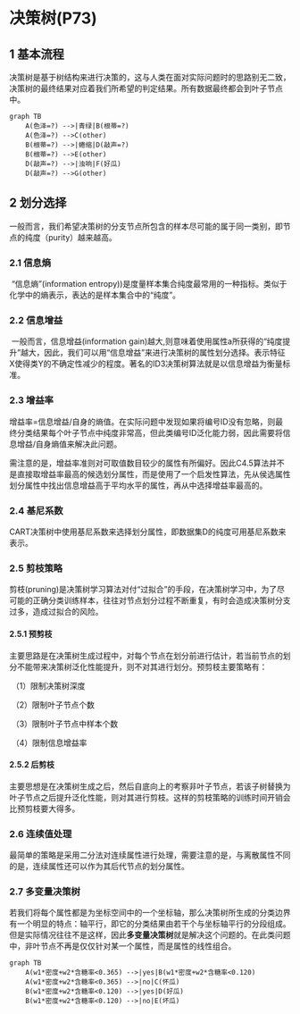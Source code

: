# 决策树(P73)

## 1 基本流程

​		决策树是基于树结构来进行决策的，这与人类在面对实际问题时的思路别无二致，决策树的最终结果对应着我们所希望的判定结果。所有数据最终都会到叶子节点中。

```mermaid
graph TB
	A(色泽=?) -->|青绿|B(根蒂=?)
	A(色泽=?) -->C(other)
	B(根蒂=?) -->|蜷缩|D(敲声=?)
	B(根蒂=?) -->E(other)
	D(敲声=?) -->|浊响|F(好瓜)
	D(敲声=?) -->G(other)
```

## 2 划分选择

​		一般而言，我们希望决策树的分支节点所包含的样本尽可能的属于同一类别，即节点的纯度（purity）越来越高。

### 2.1 信息熵

​		“信息熵”(information entropy))是度量样本集合纯度最常用的一种指标。类似于化学中的熵表示，表达的是样本集合中的“纯度”。

### 2.2 信息增益

​		一般而言，信息增益(information gain)越大,则意味着使用属性a所获得的“纯度提升”越大，因此，我们可以用“信息增益”来进行决策树的属性划分选择。表示特征X使得类Y的不确定性减少的程度。著名的ID3决策树算法就是以信息增益为衡量标准。

### 2.3 增益率

​		增益率=信息增益/自身的熵值。在实际问题中发现如果将编号ID没有忽略，则最终分类结果每个叶子节点中纯度非常高，但此类编号ID泛化能力弱，因此需要将信息增益/自身熵值来解决此问题。

​		需注意的是，增益率准则对可取值数目较少的属性有所偏好。因此C4.5算法并不是直接取增益率最高的候选划分属性，而是使用了一个启发性算法，先从侯选属性划分属性中找出信息增益高于平均水平的属性，再从中选择增益率最高的。

### 2.4 基尼系数

​		CART决策树中使用基尼系数来选择划分属性，即数据集D的纯度可用基尼系数来表示。

### 2.5 剪枝策略

​		剪枝(pruning)是决策树学习算法对付“过拟合”的手段，在决策树学习中，为了尽可能的正确分类训练样本，往往对节点划分过程不断重复，有时会造成决策树分支过多，造成过拟合的风险。

#### 2.5.1 预剪枝

​		主要思路是在决策树生成过程中，对每个节点在划分前进行估计，若当前节点的划分不能带来决策树泛化性能提升，则不对其进行划分。预剪枝主要策略有：

​		（1）限制决策树深度

​		（2）限制叶子节点个数

​		（3）限制叶子节点中样本个数

​		（4）限制信息增益率

#### 2.5.2 后剪枝

​		主要思想是在决策树生成之后，然后自底向上的考察非叶子节点，若该子树替换为叶子节点之后提升泛化性能，则对其进行剪枝。这样的剪枝策略的训练时间开销会比预剪枝要大得多。

### 2.6 连续值处理

​		最简单的策略是采用二分法对连续属性进行处理，需要注意的是，与离散属性不同的是，连续属性还可以作为其后代节点的划分属性。

### 2.7 多变量决策树

​		若我们将每个属性都是为坐标空间中的一个坐标轴，那么决策树所生成的分类边界有一个明显的特点：轴平行，即它的分类结果由若干个与坐标轴平行的分段组成。但是实际情况往往不是这样，因此**多变量决策树**就是解决这个问题的。在此类问题中，非叶节点不再是仅仅针对某一个属性，而是属性的线性组合。

```mermaid
graph TB
	A(w1*密度+w2*含糖率<0.365) -->|yes|B(w1*密度+w2*含糖率<0.120)
	A(w1*密度+w2*含糖率<0.365) -->|no|C(怀瓜)
	B(w1*密度+w2*含糖率<0.120) -->|yes|D(好瓜)
	B(w1*密度+w2*含糖率<0.120) -->|no|E(坏瓜)
```




